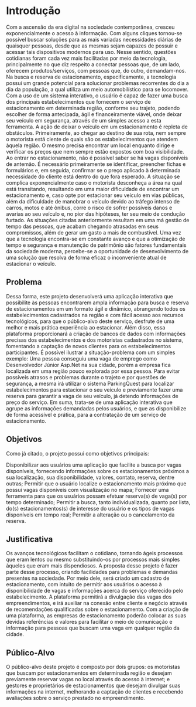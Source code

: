 # Introdução

Com a ascensão da era digital na sociedade contemporânea, cresceu exponencialmente o acesso à informação. Com alguns cliques tornou-se possível buscar soluções para as mais variadas necessidades diárias de quaisquer pessoas, desde que as mesmas sejam capazes de possuir e acessar tais dispositivos modernos para uso.
Nesse sentido, questões cotidianas foram cada vez mais facilitadas por meio da tecnologia, principalmente no que diz respeito a conectar pessoas que, de um lado, oferecem produtos/serviços, com pessoas que, do outro, demandam-nos. 
Na busca e reserva de estacionamento, especificamente, a tecnologia possui um grande potencial para solucionar problemas recorrentes do dia a dia da população, a qual utiliza um meio automobilístico para se locomover. Com a uso de um sistema interativo, o usuário é capaz de fazer uma busca dos principais estabelecimentos que fornecem o serviço de estacionamento em determinada região, conforme seu trajeto, podendo escolher de forma antecipada, ágil e financeiramente viável, onde deixar seu veículo em segurança, através de um simples acesso a esta ferramenta.
A ação de deixar o veículo em um estacionamento é repleta de obstáculos. Primeiramente, ao chegar ao destino de sua rota, nem sempre o motorista está ciente de quais são os estabelecimentos que atendem àquela região. O mesmo precisa encontrar um local enquanto dirige e verificar os preços que nem sempre estão expostos com boa visibilidade. Ao entrar no estacionamento, não é possível saber se há vagas disponíveis de antemão. É necessário primeiramente se identificar, preencher fichas e formulários e, em seguida, confirmar se o preço aplicado à determinada necessidade do cliente está dentro do que fora esperado. 
A situação se complica exponencialmente caso o motorista desconheça a área na qual está transitando, resultando em uma maior dificuldade de encontrar um estacionamento e, caso opte por estacionar seu veículo em vias públicas, além da dificuldade de manobrar o veículo devido ao tráfego intenso de carros, motos e até ônibus, corre o risco de sofrer possíveis danos e avarias ao seu veículo e, no pior das hipóteses, ter seu meio de condução furtado. 
As situações citadas anteriormente resultam em uma má gestão de tempo das pessoas, que acabam chegando atrasadas em seus compromissos, além de gerar um gasto a mais de combustível. Uma vez que a tecnologia encontra-se em constante avanço e que a otimização de tempo e segurança e manutenção de patrimônio são fatores fundamentais da sociedade moderna, percebe-se a oportunidade de desenvolvimento de uma solução que resolva de forma eficaz o inconveniente atual de estacionar o veículo.


## Problema

Dessa forma, este projeto desenvolverá uma aplicação interativa que possibilite às pessoas encontrarem ampla informação para busca e reserva de estacionamentos em um formato ágil e dinâmico, abrangendo todos os estabelecimentos cadastrados na região e com fácil acesso aos recursos tecnológicos, para que o público-alvo deste serviço, desfrute de uma melhor e mais prática experiência ao estacionar. Além disso, essa plataforma proporcionará a criação de bancos de dados com informações precisas dos estabelecimentos e dos motoristas cadastrados no sistema, fomentando a captação de novos clientes para os estabelecimentos participantes.
É possível ilustrar a situação-problema com um simples exemplo: Uma pessoa conseguiu uma vaga de emprego como Desenvolvedor Júnior Asp.Net na sua cidade, porém a empresa fica localizada em uma região pouco explorada por essa pessoa. Para evitar possíveis atrasos e problemas durante o trajeto e por questões de segurança, a mesma irá utilizar o sistema ParkingQuest para localizar estabelecimentos para estacionar o seu veículo e previamente fazer uma reserva para garantir a vaga de seu veículo, já detendo informações de preço do serviço. 
Em suma, trata-se de uma aplicação interativa que agrupe as informações demandadas pelos usuários, e que as disponibilize de forma acessível e prática, para a contratação de um serviço de estacionamento.


## Objetivos

Como já citado, o projeto possui como objetivos principais:

Disponibilizar aos usuários uma aplicação que facilite a busca por vagas disponíveis, fornecendo informações sobre os estacionamentos próximos a sua localização, sua disponibilidade, valores, contato, reserva, dentre outras;
Permitir que o usuário localize o estacionamento mais próximo que possui vagas disponíveis com visualização no mapa;
Fornecer uma ferramenta para que os usuários possam efetuar reserva(s) de vaga(s) por tempo determinado;
Permitir a busca, tanto individualizada, quanto por lista, do(s) estacionamentos(s) de interesse do usuário e os tipos de vagas disponíveis em tempo real;
Permitir a alteração ou o cancelamento da reserva.


## Justificativa

Os avanços tecnológicos facilitam o cotidiano, tornando ágeis processos que eram lentos ou mesmo substituindo-os por processos mais simples àqueles que eram mais dispendiosos. 
A proposta desse projeto é fazer parte desse processo, criando facilidades para problemas e demandas presentes na sociedade. Por meio dele, será criado um cadastro de estacionamento, com intuito de permitir aos usuários o acesso à disponibilidade de vagas e informações acerca do serviço oferecido pelo estabelecimento. A plataforma permitirá a divulgação das vagas dos empreendimentos, e irá auxiliar na conexão entre cliente e negócio através de recomendações qualificadas sobre o estacionamento. Com a criação de uma plataforma, as empresas de estacionamento poderão colocar as suas devidas referências e valores para facilitar o meio de comunicação e informação para pessoas que buscam uma vaga em qualquer região da cidade. 


## Público-Alvo

O público-alvo deste projeto é composto por dois grupos: os motoristas que buscam por estacionamentos em determinada região e desejam previamente reservar vagas no local através do acesso à internet; e gestores e proprietários de estacionamentos que desejam divulgar suas informações na internet, melhorando a captação de clientes e recebendo avaliações sobre o serviço prestado no empreendimento. 
